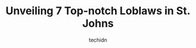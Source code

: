 ---
layout: ampstory
image: https://i0.wp.com/www.auto.or.id/wp-content/uploads/2023/06/sobeys-topsail-rd-0-st-johns-1686325183.jpeg?resize=640,853
author: techidn
featured: false
description: St. Johns, Newfoundland and Labrador, Canada is a haven for Loblaws enthusiasts, boasting an impressive array of 7 top-notch establishments. Whether youre a seasoned connoisseur or simply 
title: Unveiling 7 Top-notch Loblaws in St. Johns
cover:
   title: Unveiling 7 Top-notch Loblaws in St. Johns
   subtitle: AUTO.OR.ID
   background: https://www.auto.or.id/wp-content/uploads/2023/06/sobeys-topsail-rd-0-st-johns-1686325183.jpeg

pages: 
 - layout: thirds
   top: <h1>#1 Sobeys Torbay Road</h1>
   bottom: "<p>Been shopping here for a year. No problems. Go to the cooked food people for water otherwise youll have to pay or go thirsty. Who keeps changing the store hours on Googl</p>"
   background: https://www.auto.or.id/wp-content/uploads/2023/06/sobeys-topsail-rd-1-st-johns-1686325184.jpeg
   backgroundblur: true
 - layout: thirds
   top: <h1>#2 Sobeys Topsail Rd</h1>
   bottom: "<p>470 Topsail Rd, St. Johns, NL A1E 2C3, Canada</p>"
   background: https://www.auto.or.id/wp-content/uploads/2023/06/sobeys-topsail-rd-2-st-johns-1686325184.jpeg
   cta:
      link: https://www.auto.or.id/unveiling-7-top-notch-loblaws-in-st-johns/
      text: Unveiling 7 Top-notch Loblaws in St. Johns
 - layout: thirds
   top: <h1>#3 Loblaws City Market Ice District</h1>
   bottom: "<p>10308 103 St NW, Edmonton, AB T5J 0Y9, Canada</p>"
   background: https://images.unsplash.com/photo-1625863929285-5e37a6b0df1c?ixlib=rb-4.0.3&ixid=MnwxMjA3fDB8MHxwaG90by1wYWdlfHx8fGVufDB8fHx8&auto=format&fit=crop&w=640&h=853&q=80
   cta:
      link: https://www.auto.or.id/unveiling-7-top-notch-loblaws-in-st-johns/
      text: Unveiling 7 Top-notch Loblaws in St. Johns
 - layout: thirds
   top: <h1>#4 Belbins Grocery</h1>
   bottom: "<p>85 Quidi Vidi Rd, St. Johns, NL A1A 1C2, Canada</p>"
   background: https://images.unsplash.com/photo-1619843810550-d7ba538ea44f?ixlib=rb-4.0.3&ixid=MnwxMjA3fDB8MHxwaG90by1wYWdlfHx8fGVufDB8fHx8&auto=format&fit=crop&w=640&h=853&q=80
   cta:
      link: https://www.auto.or.id/unveiling-7-top-notch-loblaws-in-st-johns/
      text: Unveiling 7 Top-notch Loblaws in St. Johns
 - layout: thirds
   top: <h1>#5 Sobeys Pharmacy Ropewalk Lane</h1>
   bottom: "<p>65 Ropewalk Ln, St. Johns, NL A1E 4P1, Canada</p>"
   background: https://images.unsplash.com/photo-1653047256226-ab0d16c758d5?ixlib=rb-4.0.3&ixid=MnwxMjA3fDB8MHxwaG90by1wYWdlfHx8fGVufDB8fHx8&auto=format&fit=crop&w=640&h=853&q=80
   cta:
      link: https://www.auto.or.id/unveiling-7-top-notch-loblaws-in-st-johns/
      text: Unveiling 7 Top-notch Loblaws in St. Johns
 - layout: thirds
   top: <h1>#6 DRUGStore Pharmacy</h1>
   bottom: "<p>20 Lake Ave, St. Johns, NL A1A 1H4, Canada</p>"
   background: https://images.unsplash.com/photo-1502158895-0d817974dfaf?ixlib=rb-4.0.3&ixid=MnwxMjA3fDB8MHxwaG90by1wYWdlfHx8fGVufDB8fHx8&auto=format&fit=crop&w=640&h=853&q=80
   cta:
      link: https://www.auto.or.id/unveiling-7-top-notch-loblaws-in-st-johns/
      text: Unveiling 7 Top-notch Loblaws in St. Johns
 - layout: thirds
   top: <h1>#7 Loblaw Atlantic</h1>
   bottom: "<p>35 Clyde Av, Mount Pearl, NL A1N 4R8, Canada</p>"
   background: https://images.unsplash.com/photo-1639928844164-e530cf328bff?ixlib=rb-4.0.3&ixid=MnwxMjA3fDB8MHxwaG90by1wYWdlfHx8fGVufDB8fHx8&auto=format&fit=crop&w=640&h=853&q=80
   cta:
      link: https://www.auto.or.id/unveiling-7-top-notch-loblaws-in-st-johns/
      text: Unveiling 7 Top-notch Loblaws in St. Johns
 - layout: thirds
   middle: Continue reading...
   background: https://images.unsplash.com/photo-1639927671345-157606d5ac2e?ixlib=rb-4.0.3&ixid=MnwxMjA3fDB8MHxwaG90by1wYWdlfHx8fGVufDB8fHx8&auto=format&fit=crop&w=640&h=853&q=80
   cta:
      link: https://www.auto.or.id/unveiling-7-top-notch-loblaws-in-st-johns/
      text: Unveiling 7 Top-notch Loblaws in St. Johns

---